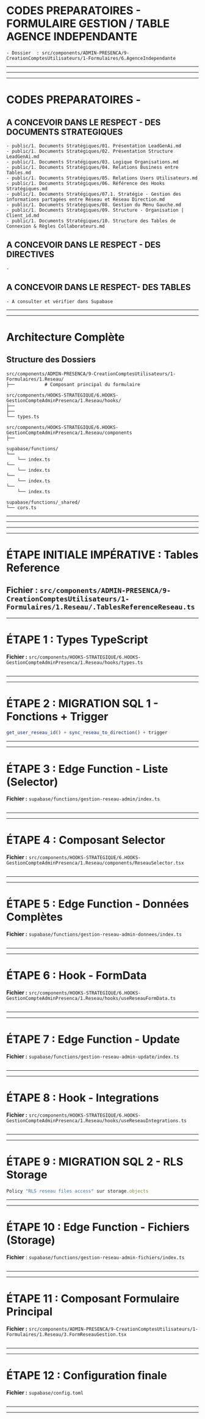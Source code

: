 # CODES PREPARATOIRES - FORMULAIRE GESTION / TABLE AGENCE INDEPENDANTE

    - Dossier  : src/components/ADMIN-PRESENCA/9-CreationComptesUtilisateurs/1-Formulaires/6.AgenceIndependante
---
---
---
# CODES PREPARATOIRES -  
## A CONCEVOIR DANS LE RESPECT - DES DOCUMENTS STRATEGIQUES
    - public/1. Documents Stratégiques/01. Présentation LeadGenAi.md
    - public/1. Documents Stratégiques/02. Présentation Structure LeadGenAi.md
    - public/1. Documents Stratégiques/03. Logique Organisations.md
    - public/1. Documents Stratégiques/04. Relations Business entre Tables.md
    - public/1. Documents Stratégiques/05. Relations Users Utilisateurs.md
    - public/1. Documents Stratégiques/06. Référence des Hooks Stratégiques.md
    - public/1. Documents Stratégiques/07.1. Stratégie - Gestion des informations partagées entre Réseau et Réseau Direction.md
    - public/1. Documents Stratégiques/08. Gestion du Menu Gauche.md
    - public/1. Documents Stratégiques/09. Structure - Organisation | Client_id.md
    - public/1. Documents Stratégiques/10. Structure des Tables de Connexion & Règles Collaborateurs.md

## A CONCEVOIR DANS LE RESPECT - DES DIRECTIVES
    - 

## A CONCEVOIR DANS LE RESPECT- DES TABLES
    - A consulter et vérifier dans Supabase
---
---
# Architecture Complète
## Structure des Dossiers
```
src/components/ADMIN-PRESENCA/9-CreationComptesUtilisateurs/1-Formulaires/1.Reseau/
├──           # Composant principal du formulaire

src/components/HOOKS-STRATEGIQUE/6.HOOKS-GestionCompteAdminPresenca/1.Reseau/hooks/
├──           
├──                    
└── types.ts                      

src/components/HOOKS-STRATEGIQUE/6.HOOKS-GestionCompteAdminPresenca/1.Reseau/components
├──           

supabase/functions/
└── 
    └── index.ts                   
└── 
    └── index.ts          
└── 
    └── index.ts          
└── 
    └── index.ts          

supabase/functions/_shared/
└── cors.ts                        
```
---
---
---
---
# ÉTAPE INITIALE IMPÉRATIVE : Tables Reference
**Fichier :** `src/components/ADMIN-PRESENCA/9-CreationComptesUtilisateurs/1-Formulaires/1.Reseau/.TablesReferenceReseau.ts`
---
---
# ÉTAPE 1 : Types TypeScript
**Fichier :** `src/components/HOOKS-STRATEGIQUE/6.HOOKS-GestionCompteAdminPresenca/1.Reseau/hooks/types.ts`
```typescript

```
---
---
# ÉTAPE 2 : MIGRATION SQL 1 - Fonctions + Trigger
```typescript
get_user_reseau_id() + sync_reseau_to_direction() + trigger
```
---
---
# ÉTAPE 3 : Edge Function - Liste (Selector)
**Fichier :** `supabase/functions/gestion-reseau-admin/index.ts`
```typescript

```
---
---
# ÉTAPE 4 : Composant Selector
**Fichier :** `src/components/HOOKS-STRATEGIQUE/6.HOOKS-GestionCompteAdminPresenca/1.Reseau/components/ReseauSelector.tsx`
```typescript

```
---
---
# ÉTAPE 5 : Edge Function - Données Complètes
**Fichier :** `supabase/functions/gestion-reseau-admin-donnees/index.ts`
```typescript

```
---
---
# ÉTAPE 6 : Hook - FormData
**Fichier :** `src/components/HOOKS-STRATEGIQUE/6.HOOKS-GestionCompteAdminPresenca/1.Reseau/hooks/useReseauFormData.ts`
```typescript

```
---
---
# ÉTAPE 7 : Edge Function - Update 
**Fichier :** `supabase/functions/gestion-reseau-admin-update/index.ts`
```typescript

```
---
---
# ÉTAPE 8 : Hook - Integrations
**Fichier :** `src/components/HOOKS-STRATEGIQUE/6.HOOKS-GestionCompteAdminPresenca/1.Reseau/hooks/useReseauIntegrations.ts`
```typescript

```
---
---
# ÉTAPE 9 : MIGRATION SQL 2 - RLS Storage
```typescript
Policy "RLS reseau files access" sur storage.objects
```
---
---
# ÉTAPE 10 : Edge Function - Fichiers (Storage)
**Fichier** : `supabase/functions/gestion-reseau-admin-fichiers/index.ts`
```typescript

```
---
---
# ÉTAPE 11 : Composant Formulaire Principal
**Fichier :** `src/components/ADMIN-PRESENCA/9-CreationComptesUtilisateurs/1-Formulaires/1.Reseau/3.FormReseauGestion.tsx`
```typescript

```
---
---
# ÉTAPE 12 : Configuration finale
**Fichier :** `supabase/config.toml`
```typescript

```
---
---



